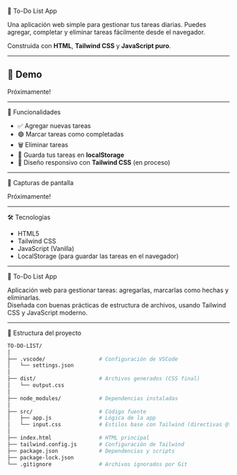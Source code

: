 📝 To-Do List App

Una aplicación web simple para gestionar tus tareas diarias. Puedes agregar, completar y eliminar tareas fácilmente desde el navegador.

Construida con **HTML**, **Tailwind CSS** y **JavaScript puro**.

---

## 🚀 Demo

Próximamente!

---

🧠 Funcionalidades

- ✅ Agregar nuevas tareas
- 🟢 Marcar tareas como completadas
- 🗑️ Eliminar tareas
- 💾 Guarda tus tareas en **localStorage**
- 🎨 Diseño responsivo con **Tailwind CSS** (en proceso)

---

📸 Capturas de pantalla

Próximamente!

---

🛠️ Tecnologías

- HTML5
- Tailwind CSS
- JavaScript (Vanilla)
- LocalStorage (para guardar las tareas en el navegador)

---

📝 To-Do List App

Aplicación web para gestionar tareas: agregarlas, marcarlas como hechas y eliminarlas.  
Diseñada con buenas prácticas de estructura de archivos, usando Tailwind CSS y JavaScript moderno.

---

📁 Estructura del proyecto

```bash
TO-DO-LIST/
│
├── .vscode/                 # Configuración de VSCode
│   └── settings.json
│
├── dist/                    # Archivos generados (CSS final)
│   └── output.css
│
├── node_modules/            # Dependencias instaladas
│
├── src/                     # Código fuente
│   ├── app.js               # Lógica de la app
│   └── input.css            # Estilos base con Tailwind (directivas @tailwind)
│
├── index.html               # HTML principal
├── tailwind.config.js       # Configuración de Tailwind
├── package.json             # Dependencias y scripts
├── package-lock.json
└── .gitignore               # Archivos ignorados por Git

```
